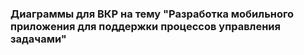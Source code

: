 ### Диаграммы для ВКР на тему "Разработка мобильного приложения для поддержки процессов управления задачами"
